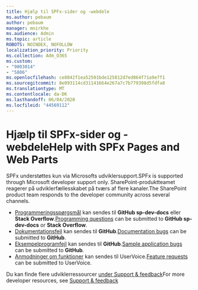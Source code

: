 ```yaml
---
title: Hjælp til SPFx-sider og -webdele
ms.author: pebaum
author: pebaum
manager: mnirkhe
ms.audience: Admin
ms.topic: article
ROBOTS: NOINDEX, NOFOLLOW
localization_priority: Priority
ms.collection: Adm_O365
ms.custom:
- "9003014"
- "5806"
ms.openlocfilehash: ce8842f1ea52501bde125812d7ed864f71a9e7f1
ms.sourcegitcommit: 8e093114cd31141664e267a7c7b779398d5fdfa8
ms.translationtype: MT
ms.contentlocale: da-DK
ms.lasthandoff: 06/04/2020
ms.locfileid: "44569112"
---
```

# <a name="help-with-spfx-pages-and-web-parts"></a><span data-ttu-id="ee3d1-102">Hjælp til SPFx-sider og -webdele</span><span class="sxs-lookup"><span data-stu-id="ee3d1-102">Help with SPFx Pages and Web Parts</span></span>

<span data-ttu-id="ee3d1-103">SPFx understøttes kun via Microsofts udviklersupport.</span><span class="sxs-lookup"><span data-stu-id="ee3d1-103">SPFx is supported through Microsoft developer support only.</span></span> <span data-ttu-id="ee3d1-104">SharePoint-produktteamet reagerer på udviklerfællesskabet på tværs af flere kanaler.</span><span class="sxs-lookup"><span data-stu-id="ee3d1-104">The SharePoint product team responds to the developer community across several channels.</span></span>

- <span data-ttu-id="ee3d1-105">[Programmeringsspørgsmål](https://docs.microsoft.com/sharepoint/dev/support-feedback#programming-questions) kan sendes til **GitHub sp-dev-docs** eller **Stack Overflow**.</span><span class="sxs-lookup"><span data-stu-id="ee3d1-105">[Programming questions](https://docs.microsoft.com/sharepoint/dev/support-feedback#programming-questions)  can be submitted to  **GitHub sp-dev-docs**  or  **Stack Overflow**.</span></span>
- <span data-ttu-id="ee3d1-106">[Dokumentationsfejl](https://docs.microsoft.com/sharepoint/dev/support-feedback#documentation-bugs) kan sendes til **GitHub**.</span><span class="sxs-lookup"><span data-stu-id="ee3d1-106">[Documentation bugs](https://docs.microsoft.com/sharepoint/dev/support-feedback#documentation-bugs)  can be submitted to **GitHub**.</span></span>
- <span data-ttu-id="ee3d1-107">[Eksempelprogramfejl](https://docs.microsoft.com/sharepoint/dev/support-feedback#sample-application-bugs) kan sendes til **GitHub**.</span><span class="sxs-lookup"><span data-stu-id="ee3d1-107">[Sample application bugs](https://docs.microsoft.com/sharepoint/dev/support-feedback#sample-application-bugs)  can be submitted to  **GitHub**.</span></span>
- <span data-ttu-id="ee3d1-108">[Anmodninger om funktioner](https://docs.microsoft.com/sharepoint/dev/support-feedback#feature-requests) kan sendes til UserVoice.</span><span class="sxs-lookup"><span data-stu-id="ee3d1-108">[Feature requests](https://docs.microsoft.com/sharepoint/dev/support-feedback#feature-requests)  can be submitted to UserVoice.</span></span>

<span data-ttu-id="ee3d1-109">Du kan finde flere udviklerressourcer [under Support & feedback](https://docs.microsoft.com/sharepoint/dev/support-feedback)</span><span class="sxs-lookup"><span data-stu-id="ee3d1-109">For more developer resources, see  [Support & feedback](https://docs.microsoft.com/sharepoint/dev/support-feedback)</span></span>